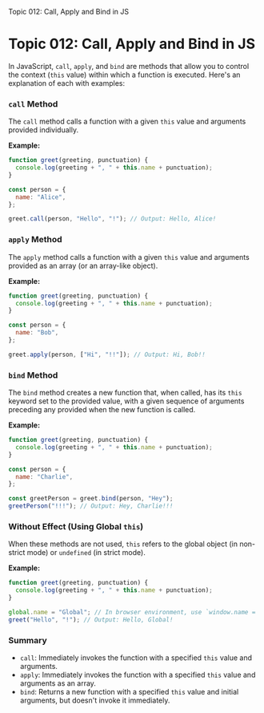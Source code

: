 Topic 012: Call, Apply and Bind in JS

# Topic 012: Call, Apply and Bind in JS

In JavaScript, `call`, `apply`, and `bind` are methods that allow you to control the context (`this` value) within which a function is executed. Here's an explanation of each with examples:

### `call` Method

The `call` method calls a function with a given `this` value and arguments provided individually.

**Example:**

```javascript
function greet(greeting, punctuation) {
  console.log(greeting + ", " + this.name + punctuation);
}

const person = {
  name: "Alice",
};

greet.call(person, "Hello", "!"); // Output: Hello, Alice!
```

### `apply` Method

The `apply` method calls a function with a given `this` value and arguments provided as an array (or an array-like object).

**Example:**

```javascript
function greet(greeting, punctuation) {
  console.log(greeting + ", " + this.name + punctuation);
}

const person = {
  name: "Bob",
};

greet.apply(person, ["Hi", "!!"]); // Output: Hi, Bob!!
```

### `bind` Method

The `bind` method creates a new function that, when called, has its `this` keyword set to the provided value, with a given sequence of arguments preceding any provided when the new function is called.

**Example:**

```javascript
function greet(greeting, punctuation) {
  console.log(greeting + ", " + this.name + punctuation);
}

const person = {
  name: "Charlie",
};

const greetPerson = greet.bind(person, "Hey");
greetPerson("!!!"); // Output: Hey, Charlie!!!
```

### Without Effect (Using Global `this`)

When these methods are not used, `this` refers to the global object (in non-strict mode) or `undefined` (in strict mode).

**Example:**

```javascript
function greet(greeting, punctuation) {
  console.log(greeting + ", " + this.name + punctuation);
}

global.name = "Global"; // In browser environment, use `window.name = 'Global';`
greet("Hello", "!"); // Output: Hello, Global!
```

### Summary

- `call`: Immediately invokes the function with a specified `this` value and arguments.
- `apply`: Immediately invokes the function with a specified `this` value and arguments as an array.
- `bind`: Returns a new function with a specified `this` value and initial arguments, but doesn't invoke it immediately.

